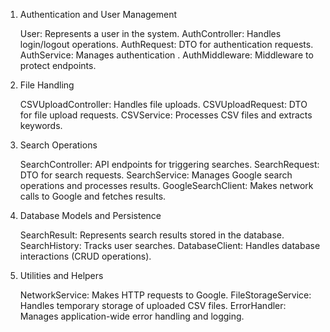 1. Authentication and User Management

    User: Represents a user in the system.
    AuthController: Handles login/logout operations.
    AuthRequest: DTO for authentication requests.
    AuthService: Manages authentication .
    AuthMiddleware: Middleware to protect endpoints.

2. File Handling

    CSVUploadController: Handles file uploads.
    CSVUploadRequest: DTO for file upload requests.
    CSVService: Processes CSV files and extracts keywords.

3. Search Operations

    SearchController: API endpoints for triggering searches.
    SearchRequest: DTO for search requests.
    SearchService: Manages Google search operations and processes results.
    GoogleSearchClient: Makes network calls to Google and fetches results.

4. Database Models and Persistence

    SearchResult: Represents search results stored in the database.
    SearchHistory: Tracks user searches.
    DatabaseClient: Handles database interactions (CRUD operations).

5. Utilities and Helpers

    NetworkService: Makes HTTP requests to Google.
    FileStorageService: Handles temporary storage of uploaded CSV files.
    ErrorHandler: Manages application-wide error handling and logging.
